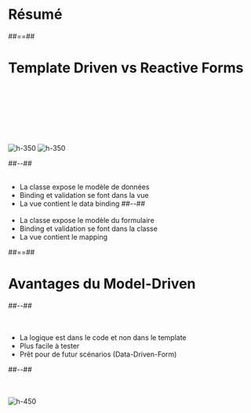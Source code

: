 <!-- .slide: class="transition-bg-grey-1 underline" -->
# Résumé

##==##

<!-- .slide: class="two-column-layout" -->
# Template Driven vs Reactive Forms
<br><br><br><br><br><br><br>
![h-350](assets/images/school/forms/template_driven.png)
![h-350](assets/images/school/forms/reactive_forms.png)

##--##
<br><br>
- La classe expose le modèle de données
- Binding et validation se font dans la vue
- La vue contient le data binding
##--##
<br><br>
- La classe expose le modèle du formulaire
- Binding et validation se font dans la classe
- La vue contient le mapping

##==##

<!-- .slide: class="two-column-layout"-->
# Avantages du Model-Driven
##--##
<br><br><br>

- La logique est dans le code et non dans le template
- Plus facile à tester
- Prêt pour de futur scénarios (Data-Driven-Form)

##--##
<br><br><br>

![h-450](assets/images/school/forms/avantage_reactive_forms.png)
